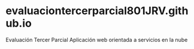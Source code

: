 # evaluaciontercerparcial801JRV.github.io
Evaluación Tercer Parcial Aplicación web orientada a servicios en la nube
